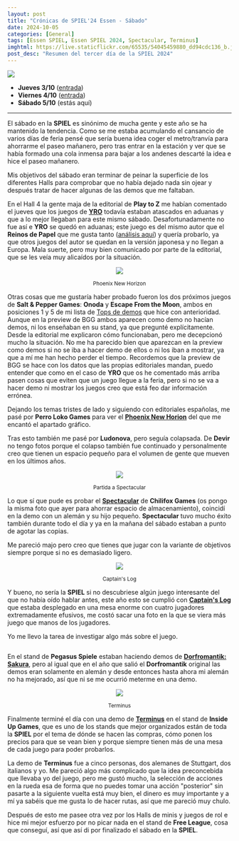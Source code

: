 ```yaml
---
layout: post
title: "Crónicas de SPIEL'24 Essen - Sábado"
date: 2024-10-05
categories: [General]
tags: [Essen SPIEL, Essen SPIEL 2024, Spectacular, Terminus]
imghtml: https://live.staticflickr.com/65535/54045459880_dd94cdc136_b.jpg
post_desc: "Resumen del tercer día de la SPIEL 2024" 
---
```


![](https://live.staticflickr.com/65535/54045459880_dd94cdc136_b.jpg)

* **Jueves 3/10** ([entrada]({{site.baseurl}}/2024/10/03/cronicas-spiel-essen-24-jueves/))
* **Viernes 4/10** ([entrada]({{site.baseurl}}/2024/10/04/cronicas-spiel-essen-24-viernes/))
* **Sábado 5/10** (estás aquí)

<hr>

El sábado en la **SPIEL** es sinónimo de mucha gente y este año se ha mantenido
la tendencia. Como se me estaba acumulando el cansancio de varios días de
feria pensé que sería buena idea coger el metro/tranvía para ahorrarme el paseo
mañanero, pero tras entrar en la estación y ver que se había formado una cola
inmensa para bajar a los andenes descarté la idea e hice el paseo mañanero.

Mis objetivos del sábado eran terminar de peinar la superficie de los
diferentes Halls para comprobar que no había dejado nada sin ojear y después
tratar de hacer algunas de las demos que me faltaban.

En el Hall 4 la gente maja de la editorial de **Play to Z** me habían comentado
el jueves que los juegos de
**[YRO](https://boardgamegeek.com/boardgame/402207/yro)** todavía estaban
atascados en aduanas y que a lo mejor llegaban para este mismo
sábado. Desafortunadamente no fue así e **YRO** se quedó en aduanas; este juego
es del mismo autor que el **Reinos de Papel** que me gusta tanto ([análisis
aquí]({{site.baseurl}}/2019/07/05/analisis-reinos-de-papel-mas-alla-de-las-puertas/))
y quería probarlo, ya que otros juegos del autor se 
quedan en la versión japonesa y no llegan a Europa. Mala suerte, pero muy bien
comunicado por parte de la editorial, que se les veía muy alicaídos por la
situación.

<p align="center"><img src="https://live.staticflickr.com/65535/54045460925_0586c9768c_b.jpg"></p>
<p align="center"><small>Phoenix New Horizon</small></p>

Otras cosas que me gustaría haber probado fueron los dos próximos juegos de
**Salt & Pepper Games**: **Onoda** y **Escape From the Moon**, ambos en
posiciones 1 y 5 de mi lista de [Tops de
demos]({{site.baseurl}}/2024/09/12/bingo-essen-spiel-2024/#no-me-perder%C3%ADa-estas-demos)
que hice con anterioridad. Aunque en la preview de BGG ambos aparecen como demo
no hacían demos, ni los enseñaban en su stand, ya que pregunté
explícitamente. Desde la editorial me explicaron cómo funcionaban,
pero me decepcionó mucho la situación. No me ha parecido bien que aparezcan en
la preview como demos si no se iba a hacer demo de ellos o ni los iban a
mostrar, ya que a mí me han hecho perder el tiempo. Recordemos que la preview
de BGG se hace con los datos que las propias editoriales mandan, puedo entender
que como en el caso de **YRO** que os he comentado más arriba pasen cosas que
eviten que un juego llegue a la feria, pero si no se va a hacer demo ni mostrar
los juegos creo que está feo dar información errónea.

Dejando los temas tristes de lado y siguiendo con editoriales españolas, me
pasé por **Perro Loko Games** para ver el **[Phoenix New
Horion](https://boardgamegeek.com/boardgame/419704/phoenix-new-horizon)** del
que me encantó el apartado gráfico.

Tras esto también me pasé por **Ludonova**, pero seguía colapsada. De **Devir**
no tengo fotos porque el colapso también fue continuado y personalmente creo
que tienen un espacio pequeño para el volumen de gente que mueven en los
últimos años.

<p align="center"><img src="https://live.staticflickr.com/65535/54043027086_bf61d4d4a5_b.jpg"></p>
<p align="center"><small>Partida a Spectacular</small></p>

Lo que sí que pude es probar el
**[Spectacular](https://boardgamegeek.com/boardgame/415147/spectacular)** de
**Chilifox Games** (os pongo la misma foto que ayer para ahorrar espacio de
almacenamiento), coincidí en la demo con un alemán y su hijo
pequeño. **Spectacular** tuvo mucho éxito también durante todo el día y ya en
la mañana del sábado estaban a punto de agotar las copias.

Me pareció majo pero creo que tienes que jugar con la variante de objetivos
siempre porque si no es demasiado ligero.

<p align="center"><img src="https://live.staticflickr.com/65535/54045020076_57e4f2e38c_b.jpg"></p>
<p align="center"><small>Captain's Log</small></p>

Y bueno, no sería la **SPIEL** si no descubriese algún juego interesante del
que no había oído hablar antes, este año esto se cumplió con **[Captain's
Log](https://boardgamegeek.com/boardgame/331363/captains-log)** que estaba
desplegado en una mesa enorme con cuatro jugadores extremadamente efusivos, me
costó sacar una foto en la que se viera más juego que manos de los jugadores.

Yo me llevo la tarea de investigar algo más sobre el juego.

<p align="center"><img src=""></p>
<p align="center"><small></small></p>

En el stand de **Pegasus Spiele** estaban haciendo demos de **[Dorfromantik:
Sakura](https://boardgamegeek.com/boardgame/424774/dorfromantik-sakura)**, pero
al igual que en el año que salió el **Dorfromantik** original las demos eran
solamente en alemán y desde entonces hasta ahora mi alemán no ha mejorado, así
que ni se me ocurrió meterme en una demo.

<p align="center"><img src="https://live.staticflickr.com/65535/54044143302_e02052d560_b.jpg"></p>
<p align="center"><small>Terminus</small></p>

Finalmente terminé el día con una demo de **[Terminus](https://boardgamegeek.com/boardgame/350198/terminus)** en el stand de
**Inside Up Games**, que es uno de los stands que mejor organizados están de
toda la **SPIEL** por el tema de dónde se hacen las compras, cómo ponen los
precios para que se vean bien y porque siempre tienen más de una mesa de cada
juego para poder probarlos.

La demo de **Terminus** fue a cinco personas, dos alemanes de Stuttgart, dos
italianos y yo. Me pareció algo más complicado que la idea preconcebida que
llevaba yo del juego, pero me gustó mucho, la selección de acciones en la rueda
esa de forma que no puedes tomar una acción "posterior" sin pasarte a la
siguiente vuelta está muy bien, el dinero es muy importante y a mí ya sabéis
que me gusta lo de hacer rutas, así que me pareció muy chulo.

Después de esto me pasee otra vez por los Halls de minis y juegos de rol e hice
mi mejor esfuerzo por no picar nada en el stand de **Free League**, cosa que
conseguí, así que así di por finalizado el sábado en la **SPIEL**.

<br>

